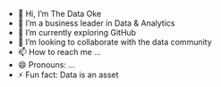 - 👋 Hi, I’m The Data Oke
- 👀 I’m a business leader in Data & Analytics 
- 🌱 I’m currently exploring GitHub
- 💞️ I’m looking to collaborate with the data community 
- 📫 How to reach me ...
- 😄 Pronouns: ...
- ⚡ Fun fact: Data is an asset

<!---
CharleyMo/CharleyMo is a ✨ special ✨ repository because its `README.md` (this file) appears on your GitHub profile.
You can click the Preview link to take a look at your changes.
--->
